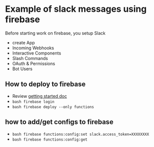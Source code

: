 # Example of slack messages using firebase

Before starting work on firebase, you setup Slack
* create App
* Incoming Webhooks
* Interactive Components
* Slash Commands
* OAuth & Permissions
* Bot Users

## How to deploy to firebase
* Review [getting started doc](https://firebase.google.com/docs/functions/get-started)
* ```bash firebase login```
* ```bash firebase deploy --only functions ```

## how to add/get configs to firebase
* ```bash firebase functions:config:set slack.access_token=XXXXXXXX ```
* ```bash firebase functions:config:get ```

